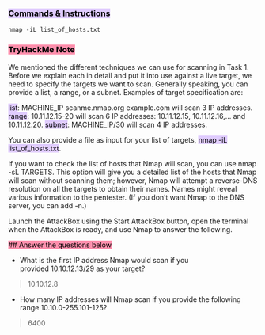 ### <mark style="background: #D2B3FFA6;">Commands & Instructions</mark>

	nmap -iL list_of_hosts.txt
	

### <mark style="background: #FF5582A6;">TryHackMe Note
</mark>

We mentioned the different techniques we can use for scanning in Task 1. Before we explain each in detail and put it into use against a live target, we need to specify the targets we want to scan. Generally speaking, you can provide a list, a range, or a subnet. Examples of target specification are:

<mark style="background: #D2B3FFA6;">list</mark>: MACHINE_IP scanme.nmap.org example.com will scan 3 IP addresses.
<mark style="background: #D2B3FFA6;">range</mark>: 10.11.12.15-20 will scan 6 IP addresses: 10.11.12.15, 10.11.12.16,… and 10.11.12.20.
<mark style="background: #D2B3FFA6;">subnet</mark>: MACHINE_IP/30 will scan 4 IP addresses.

You can also provide a file as input for your list of targets, <mark style="background: #D2B3FFA6;">nmap -iL list_of_hosts.txt</mark>.

If you want to check the list of hosts that Nmap will scan, you can use nmap -sL TARGETS. This option will give you a detailed list of the hosts that Nmap will scan without scanning them; however, Nmap will attempt a reverse-DNS resolution on all the targets to obtain their names. Names might reveal various information to the pentester. (If you don’t want Nmap to the DNS server, you can add -n.)

Launch the AttackBox using the Start AttackBox button, open the terminal when the AttackBox is ready, and use Nmap to answer the following.

<mark style="background: #FF5582A6;">## Answer the questions below</mark>

- What is the first IP address Nmap would scan if you provided 10.10.12.13/29 as your target?
> 10.10.12.8

- How many IP addresses will Nmap scan if you provide the following range 10.10.0-255.101-125? 
> 6400